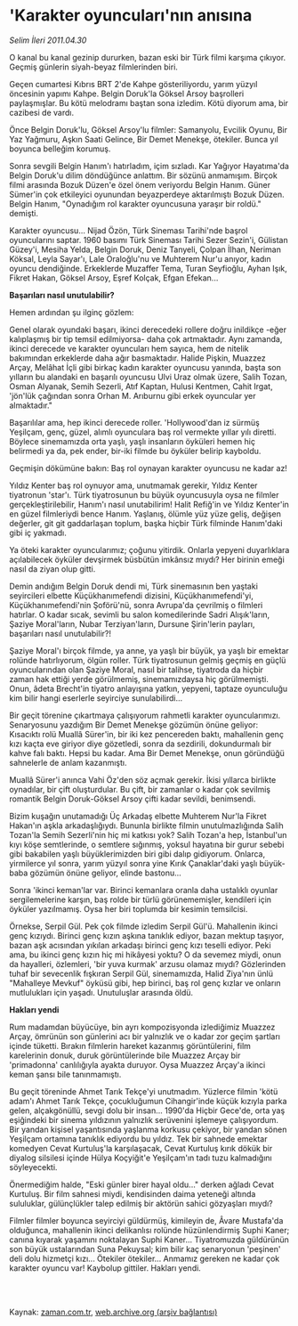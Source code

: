 # 'Karakter oyuncuları'nın anısına

*Selim İleri 2011.04.30*

<td class="columnist-detail">
<p>O kanal bu kanal gezinip dururken, bazan eski bir Türk fil­mi karşıma çıkıyor. Geçmiş günlerin siyah-beyaz filmlerinden biri.</p>
<p>
<div id="haberMetinDiv">
<p>Geçen cumartesi Kıbrıs BRT 2'de Kahpe gösteriliyordu, yarım yüzyıl öncesinin yapımı Kahpe. Belgin Doruk'la Göksel Arsoy başrolleri paylaşmışlar. Bu kötü melodramı baştan sona izledim. Kötü diyorum ama, bir cazibesi de vardı.
<p>Önce Belgin Doruk'lu, Göksel Arsoy'lu filmler: Samanyolu, Evcilik Oyunu, Bir Yaz Yağmuru, Aşkın Saati Gelince, Bir Demet Me­nekşe, ötekiler. Bunca yıl boyunca belleğim korumuş.
<p>Sonra sevgili Belgin Hanım'ı hatırladım, içim sızladı. Kar Yağıyor Hayatıma'da Belgin Doruk'u dilim döndüğünce anlattım. Bir sözünü anmamışım. Birçok filmi arasında Bozuk Düzen'e özel önem veriyordu Belgin Hanım. Güner Sümer'in çok etkileyici oyunundan beyazperdeye aktarılmıştı Bozuk Düzen. Belgin Hanım, "Oy­nadığım rol karakter oyuncusuna yaraşır bir roldü." demişti.
<p>Karakter oyuncusu... Nijad Özön, Türk Sineması Tarihi'nde başrol oyuncularını saptar. 1960 basımı Türk Sineması Tarihi Sezer Sezin'i, Gülistan Güzey'i, Mesiha Yelda, Belgin Doruk, Deniz Tan­yeli, Çolpan İlhan, Neriman Köksal, Leyla Sayar'ı, Lale Oraloğlu'nu ve Muhterem Nur'u anıyor, kadın oyuncu den­diğinde. Erkeklerde Muzaffer Tema, Turan Seyfioğlu, Ayhan Işık, Fikret Hakan, Göksel Arsoy, Eşref Kolçak, Efgan Efekan...
<p><b>Başarıları nasıl unutulabilir?</b>
<p>Hemen ardından şu ilginç gözlem:
<p>Genel olarak oyundaki başarı, ikinci derecedeki rollere doğ­ru inildikçe -eğer kalıplaşmış bir tip temsil edilmiyorsa- daha çok artmaktadır. Aynı zamanda, ikinci derecede ve karakter oyuncu­ları hem sayıca, hem de nitelik bakımından erkeklerde daha ağır basmaktadır. Halide Pişkin, Muazzez Arçay, Melâhat İçli gibi birkaç kadın karakter oyuncusu yanında, başta son yılların bu alandaki en başarılı oyuncusu Ulvi Uraz olmak üzere, Salih Tozan, Osman Alyanak, Semih Sezerli, Atıf Kaptan, Hulusi Kentmen, Cahit Irgat, 'jön'lük çağından sonra Orhan M. Arıburnu gibi erkek oyuncular yer almaktadır."
<p>Başarılılar ama, hep ikinci derecede roller. 'Hollywood'dan iz sürmüş Yeşilçam, genç, güzel, alımlı oyunculara baş rol vermekte yıllar yılı diretti. Böylece sinemamızda orta yaşlı, yaşlı insan­ların öyküleri hemen hiç belirmedi ya da, pek ender, bir-iki filmde bu öyküler belirip kayboldu.
<p>Geçmişin dökümüne bakın: Baş rol oynayan karakter oyuncusu ne kadar az!
<p>Yıldız Kenter baş rol oynuyor ama, unutmamak gerekir, Yıldız Kenter tiyatronun 'star'ı. Türk tiyatrosunun bu büyük oyuncusuyla oysa ne filmler gerçekleştirilebilir, Hanım'ı nasıl unutabilirim! Halit Refiğ'in ve Yıldız Kenter'in en güzel filmleriydi bence Hanım. Yaşlanış, ölümle yüz yüze geliş, değişen değerler, git git gaddarlaşan toplum, başka hiçbir Türk filminde Hanım'daki gibi iç yakmadı.
<p>Ya öteki karakter oyuncularımız; çoğunu yitirdik. Onlarla yep­yeni duyarlıklara açılabilecek öyküler devşirmek büsbütün imkânsız mıydı? Her birinin emeği nasıl da ziyan olup gitti.
<p>Demin andığım Belgin Doruk dendi mi, Türk sinemasının ben yaş­taki seyircileri elbette Küçükhanımefendi dizisini, Küçükhanımefen­di'yi, Küçükhanımefendi'nin Şoförü'nü, sonra Avrupa'da çevrilmiş o filmleri hatırlar. O kadar sıcak, sevimli bu salon komedilerinde Sadri Alışık'ların, Şaziye Moral'ların, Nubar Terziyan'ların, Dursune Şirin'lerin payları, başarıları nasıl unutulabilir?!
<p>Şaziye Moral'ı birçok filmde, ya anne, ya yaşlı bir büyük, ya yaşlı bir emektar rolünde hatırlıyorum, ölgün roller. Türk tiyatro­sunun gelmiş geçmiş en güçlü oyuncularından olan Şaziye Moral, na­sıl bir talihse, tiyatroda da hiçbir zaman hak ettiği yerde görülmemiş, sinemamızdaysa hiç görülmemişti. Onun, âdeta Brecht'in ti­yatro anlayışına yatkın, yepyeni, taptaze oyunculuğu kim bilir han­gi eserlerle seyirciye sunulabilirdi...
<p>Bir geçit törenine çıkartmaya çalışıyorum rahmetli karakter oyuncularımızı. Senaryosunu yazdığım Bir Demet Menekşe gözümün önü­ne geliyor: Kısacıktı rolü Muallâ Sürer'in, bir iki kez pencereden baktı, mahallenin genç kızı kaçta eve giriyor diye gözetledi, sonra da sezdirili, dokundurmalı bir kahve falı baktı. Hepsi bu kadar. Ama Bir Demet Menekşe, onun göründüğü sahnelerle de anlam kazanmıştı.
<p>Muallâ Sürer'i anınca Vahi Öz'den söz açmak gerekir. İkisi yıllarca birlikte oynadılar, bir çift oluşturdular. Bu çift, bir za­manlar o kadar çok sevilmiş romantik Belgin Doruk-Göksel Arsoy çifti kadar sevildi, benimsendi.
<p>Bizim kuşağın unutamadığı Üç Arkadaş elbette Muhterem Nur'la Fikret Hakan'ın aşkla arkadaşlığıydı. Bununla birlikte filmin unutulmazlığında Salih Tozan'la Semih Sezerli'nin hiç mi katkısı yok? Salih Tozan'a hep, İstanbul'un kıyı köşe semtlerinde, o semtlere sı­ğınmış, yoksul hayatına bir gurur sebebi gibi bakabilen yaşlı bü­yüklerimizden biri gibi dalıp gidiyorum. Onlarca, yirmilerce yıl sonra, yarım yüzyıl sonra yine Kırık Çanaklar'daki yaşlı büyük­baba gözümün önüne geliyor, elinde bastonu...
<p>Sonra 'ikinci keman'lar var. Birinci kemanlara oranla daha us­talıklı oyunlar sergilemelerine karşın, baş rolde bir türlü görünememişler, kendileri için öyküler yazılmamış. Oysa her biri toplum­da bir kesimin temsilcisi.
<p>Örnekse, Serpil Gül. Pek çok filmde izledim Serpil Gül'ü. Ma­hallenin ikinci genç kızıydı. Birinci genç kızın aşkına tanıklık ediyor, bazan mektup taşıyor, bazan aşk acısından yıkılan arkadaşı birinci genç kızı teselli ediyor. Peki ama, bu ikinci genç kızın hiç mi hikâyesi yoktu? O da sevemez miydi, onun da hayalleri, özlemleri, 'bir yuva kurmak' ar­zusu olamaz mıydı? Gözlerinden tuhaf bir sevecenlik fışkıran Serpil Gül, sinemamızda, Halid Ziya'nın ünlü "Mahalleye Mevkuf" öyküsü gi­bi, hep birinci, baş rol genç kızlar ve onların mutlulukları için yaşadı. Unutuluşlar arasında öldü.
<p><b>Hakları yendi</b>
<p>Rum madamdan büyücüye, bin ayrı kompozisyonda izlediğimiz Muaz­zez Arçay, ömrünün son günlerini acı bir yalnızlık ve o kadar zor geçim şartları içinde tüketti. Bırakın filmlerin hareket kazanmış görüntülerini, film karelerinin donuk, duruk görüntülerinde bile Muazzez Arçay bir 'primadonna' canlılığıyla ayakta duruyor. Oysa Muazzez Arçay'a ikinci keman şansı bile tanınmamıştı.
<p>Bu geçit töreninde Ahmet Tarık Tekçe'yi unutmadım. Yüzlerce filmin 'kötü adam'ı Ahmet Tarık Tekçe, çocukluğumun Cihangir'inde küçük kızıyla parka gelen, alçakgönüllü, sevgi dolu bir insan... 1990'da Hiçbir Gece'de, orta yaş eşiğindeki bir sinema yıldızının yalnızlık serüvenini işlemeye çalışıyordum. Bir yandan kişi­sel yaşantısında yaşlanma korkusu çekiyor, bir yandan sönen Yeşilçam ortamına tanıklık ediyordu bu yıldız. Tek bir sahnede emektar komedyen Cevat Kurtuluş'la karşılaşacak, Cevat Kurtuluş kırık dö­kük bir diyalog silsilesi içinde Hülya Koçyiğit'e Yeşilçam'ın tadı tuzu kalmadığını söyleyecekti.
<p>Önermediğim halde, "Eski günler birer hayal oldu..." derken ağladı Cevat Kurtuluş. Bir film sahnesi miydi, kendisinden daima yeteneği altında sululuklar, gülünçlükler talep edilmiş bir aktö­rün sahici gözyaşları mıydı?
<p>Filmler filmler boyunca seyirciyi güldürmüş, kimileyin de, Âvare Mustafa'da olduğunca, mahallenin ikinci delikanlısı rolünde hüzünlendirmiş Suphi Kaner; canına kıyarak yaşamını noktalayan Sup­hi Kaner... Tiyatromuzda güldürünün son büyük ustalarından Suna Pekuysal; kim bilir kaç senaryonun 'peşinen' deli dolu hizmetçi kızı... Ötekiler ötekiler... Anmamız gereken ne kadar çok karakter oyuncu var! Kaybolup gittiler. Hakları yendi. </p></p></p></p></p></p></p></p></p></p></p></p></p></p></p></p></p></p></p></p></p></p></p></div>
</p>


<p><br>
		 </br></p></td>

Kaynak: [zaman.com.tr](http://zaman.com.tr/yazar.do?yazino=1127741), [web.archive.org (arşiv bağlantısı)](http://web.archive.org/web/20110430234000/http://zaman.com.tr:80/yazar.do?yazino=1127741)

